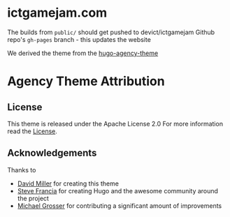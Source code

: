 # ictgamejam.com
The builds from `public/` should get pushed to devict/ictgamejam Github repo's `gh-pages` branch - this updates the website




We derived the theme from the [hugo-agency-theme](https://github.com/digitalcraftsman/hugo-agency-theme)

# Agency Theme Attribution
## License

This theme is released under the Apache License 2.0 For more information read the [License](//github.com/digitalcraftsman/hugo-agency-theme/blob/master/LICENSE).


## Acknowledgements

Thanks to 

- [David Miller](//github.com/davidtmiller) for creating this theme
- [Steve Francia](//github.com/spf13) for creating Hugo and the awesome community around the project
- [Michael Grosser](https://github.com/stp-ip) for contributing a significant amount of improvements
